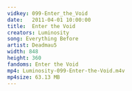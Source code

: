```yaml
---
vidkey: 099-Enter_the_Void
date:   2011-04-01 10:00:00
title:  Enter the Void
creators: Luminosity
song: Everything Before
artist: Deadmau5
width: 848
height: 360
fandoms: Enter the Void
mp4: Luminosity-099-Enter-the-Void.m4v
mp4size: 63.13 MB
---
```


  <div>
  
  </div>
  